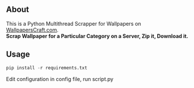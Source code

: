 ## About
This is a Python Multithread Scrapper for Wallpapers on <a href="WallpapersCraft.com"> WallpapersCraft.com</a>.<br>
__Scrap Wallpaper for a Particular Category on a Server, Zip it, Download it.__

## Usage
```python
pip install -r requirements.txt
```

Edit configuration in config file, run script.py